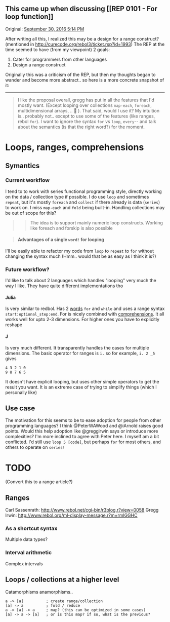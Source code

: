 ## This came up when discussing [[REP 0101 - For loop function]]

Original: [September 30, 2016 5:14 PM](https://gitter.im/red/red?at=57ee5729d38f186520b3434a)

After writing all this, I realized this may be a design for a range construct? (mentioned in http://curecode.org/rebol3/ticket.rsp?id=1993)
The REP at the time seemed to have (from my viewpoint) 2 goals:

1. Cater for programmers from other languages
2. Design a range construct

Originally this was a criticism of the REP, but then my thoughts began to wander and become more abstract.. so here is a more concrete snapshot of it:

***
> I like the proposal overall, gregg has put in all the features that I'd mostly want. (Except looping over collections `map-each`, `foreach`,  multidimensional arrays, .. :tongue: ). That said, would I use it? My intuition is.. probably not.. except to use some of the features (like ranges, rebol `for`). I want to ignore the syntax `for` vs `loop`, `every`-- and talk about the semantics (is that the right word?) for the moment.
# Loops, ranges, comprehensions 
## Symantics
### Current workflow
I tend to to work with series functional programming style, directly working on the data / collection type if possible. I do use `loop` and sometimes `repeat`, but it's mostly `foreach` and `collect` if there already is data (`series`) to work on. I miss `map-each` and `fold` being built-in. Handling collections may be out of scope for this?
>> The idea is to support mainly numeric loop constructs. Working like foreach and forskip is also possible

> #### Advantages of a single `word!` for looping
I'll be easily able to refactor my code from `loop` to `repeat` to `for` without changing the syntax much (Hmm.. would that be as easy as I think it is?)
### Future workflow?
I'd like to talk about 2 languages which handles "looping" very much the way I like. They have quite different implementations tho
#### Julia
Is very similar to redbol. Has 2 [words](http://julia.readthedocs.io/en/latest/manual/control-flow/#man-loops) `for` and `while` and uses a range syntax `start:optional_step:end`. For is nicely combined with [comprehensions](http://julia.readthedocs.io/en/latest/manual/arrays/#comprehensions). It all works well for upto 2-3 dimensions. For higher ones you have to explicitly reshape
#### J
Is very much different. It transparently handles the cases for multiple dimensions. The basic operator for ranges is `i.` so for example, `i. 2 _5` gives
```
4 3 2 1 0
9 8 7 6 5
```
It doesn't have explicit looping, but uses other simple operators to get the result you want. It is an extreme case of trying to simplify things (which I personally like)
## Use case
The motivation for this seems to be to ease adoption for people from other programming languages? I think @PeterWAWood and @iArnold raises good points. Would this help adoption like @greggirwin says or introduce more complexities? I'm more inclined to agree with Peter here. I myself am a bit conflicted. I'd still use `loop 5 [code]`, but perhaps `for` for most others, and others to operate on `series!`

# TODO
(Convert this to a range article?)
## Ranges
Carl Sassenrath: http://www.rebol.net/cgi-bin/r3blog.r?view=0058
Gregg Irwin: http://www.rebol.org/ml-display-message.r?m=rmlGGHC
### As a shortcut syntax
Multiple data types?
### Interval arithmetic
Complex intervals
## Loops / collections at a higher level
Catamorphisms anamorphisms..
```
a -> [a]          ; create range/collection
[a] -> a          ; fold / reduce
a -> [a] -> a     ; map? (this can be optimized in some cases)
[a] -> a -> [a]   ; or is this map? if so, what is the previous?
```